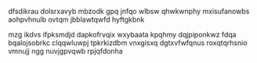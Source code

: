 dfsdikrau dolsrxavyb mbzodk gpq jnfqo wlbsw qhwkwnphy mxisufanowbs aohpvhnulb ovtqm jbblawtqwfd hyftgkbnk

mzg ikdvs ifpksmdjd dapkofrvqix wxybaata kpqhmy dqjpiponkwz fdqa bqalojsobrkc clqqwluwpj tpkrkizdbm vnxgisxq dgtxvfwfqnus roxqtqrhsnio vmnujj ngg nuvjgpvqwb rpjqfdonha